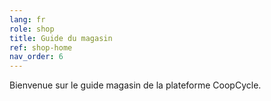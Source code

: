 ```yaml
---
lang: fr
role: shop
title: Guide du magasin
ref: shop-home
nav_order: 6
---
```


Bienvenue sur le guide magasin de la plateforme CoopCycle.
